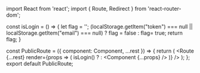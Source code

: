 import React from 'react';
import { Route, Redirect } from 'react-router-dom';

const isLogin = () => {
  let flag = '';
  (localStorage.getItem("token") === null || localStorage.getItem("email") === null)
    ? flag = false : flag= true;
    return flag;
}

const PublicRoute = ({ component: Component, ...rest }) => {
  return (
    <Route {...rest} render={props => (
      isLogin() ?
        <Redirect to="/dashboard" />
        : <Component {...props} />
    )} />
  );
};
export default PublicRoute;
